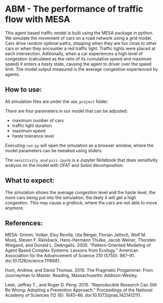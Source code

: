# ABM - The performance of traffic flow with MESA

This agent based traffic model is built using the MESA package in python. We simulate the movement of cars on a road network using a grid model. Cars drive random optimal paths, stopping when they are too close to other cars or when they encounter a red traffic light. Traffic lights were placed at each intersection. Aditionally, when a car experiences a high level of congestion (calculated as the ratio of its cumulative speed and maximum speed) it enters a *hasty* state, causing the agent to driver over the speed limit. The model output measured is the average congestion experienced by agents.

## How to use:

All simulation files are under the ```abm_project``` folder.

There are four parameters in our model that can be adjusted: 
- maximum number of cars
- traffic light duration
- maximum speed
- haste tolerance level

Executing ```run.py``` will open the simulation as a browser window, where the model parameters can be tweaked using sliders.

The ```sensitivity_analysis.ipynb``` is a Jupyter Notebook that does sensitivity analysis on the model with OFAT and Sobol decomposition. 

## What to expect:

The simulation shows the average congestion level and the haste level, the more cars being put into the simulation, the likely it will get a high congestion. This may cause a gridlock, where the cars are not able to move anymore.


## References:
MESA: Grimm, Volker, Eloy Revilla, Uta Berger, Florian Jeltsch, Wolf M. Mooij, Steven F. Railsback, Hans-Hermann Thulke, Jacob Weiner, Thorsten Wiegand, and Donald L. DeAngelis. 2005. “Pattern-Oriented Modeling of Agent Based Complex Systems: Lessons from Ecology.” American Association for the Advancement of Science 310 (5750): 987–91. doi:10.1126/science.1116681.

Hunt, Andrew, and David Thomas. 2010. The Pragmatic Progammer: From Journeyman to Master. Reading, Massachusetts: Addison-Wesley.

Leek, Jeffrey T., and Roger D. Peng. 2015. “Reproducible Research Can Still Be Wrong: Adopting a Prevention Approach.” Proceedings of the National Academy of Sciences 112 (6): 1645–46. doi:10.1073/pnas.1421412111.
